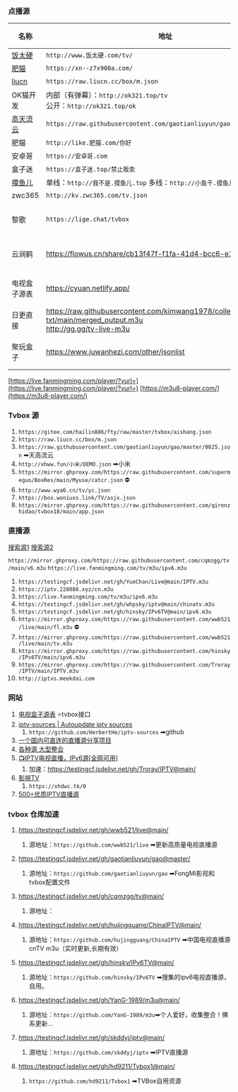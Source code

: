 ### 点播源

| 名称                                                  | 地址                                                                                                                | 类型  |
| --------------------------------------------------- | ----------------------------------------------------------------------------------------------------------------- | --- |
| [饭太硬](https://饭太硬.com/ "饭太硬")                       | `http://www.饭太硬.com/tv/  `                                                                                        | 源   |
| [肥猫](https://xn--z7x900a.com/)                      | `https://xn--z7x900a.com/`                                                                                        | 源   |
| [liucn](https://raw.liucn.cc/box/ "liucn")          | `https://raw.liucn.cc/box/m.json   `                                                                              | 源   |
| OK猫开发                                               | 内部（有弹幕）：`http://ok321.top/tv` <br />公开：`http://ok321.top/ok `                                                     | 源   |
| [高天流云](https://github.com/gaotianliuyun/gao "高天流云") | `https://raw.githubusercontent.com/gaotianliuyun/gao/master/js.json  `                                            | 源   |
| 肥猫                                                  | `http://like.肥猫.com/你好 `                                                                                          | 源   |
| 安卓哥                                                 | `https://安卓哥.com `                                                                                                | 源   |
| 盒子迷                                                 | ` https://盒子迷.top/禁止贩卖 `                                                                                          | 源   |
| [摸鱼儿](https://www.xn--v4q818bf34b.com/ "摸鱼儿")       | 单线：`http://我不是.摸鱼儿.top` 多线：`http://小鱼干.摸鱼儿.top `                                                                  | 源   |
| zwc365                                              | ` http://kv.zwc365.com/tv.json `                                                                                  | 源   |
| 黎歌                                                  | `https://lige.chat/tvbox`                                                                                         | 源导航 |
| 云涧鹤                                                 | https://flowus.cn/share/cb13f47f-f1fa-41d4-bcc6-e184bcc64f56                                                      | 源导航 |
| 电视盒子源表                                              | https://cyuan.netlify.app/                                                                                        | 源导航 |
| 日更直接                                                | https://raw.githubusercontent.com/kimwang1978/collect-tv-txt/main/merged_output.m3u<br />http://gg.gg/tv-live-m3u | 直播  |
| 聚玩盒子                                                | https://www.juwanhezi.com/other/jsonlist                                                                          | 源导航 |



[https://live.fanmingming.com/player/?vurl=](https://live.fanmingming.com/player/?vurl=)
[https://m3u8-player.com/](https://m3u8-player.com/)

### Tvbox 源
1. `https://gitee.com/hailin886/fty/raw/master/tvbox/aishang.json`
2. `https://raw.liucn.cc/box/m.json`
3. `https://raw.githubusercontent.com/gaotianliuyun/gao/master/0825.json`  ➡天高流云
4. `http://xhww.fun/小米/DEMO.json`  ➡小米
5. `https://mirror.ghproxy.com/https://raw.githubusercontent.com/supermeguo/BoxRes/main/Myuse/catcr.json` ⛔
6.  `http://www.wya6.cn/tv/yc.json`
7. `https://box.woniuxs.link/TV/asjx.json`
8. `https://mirror.ghproxy.com/https://raw.githubusercontent.com/qirenzhidao/tvbox18/main/app.json`


### 直播源
[搜索源1](http://tonkiang.us/)
[搜索源2](https://www.foodieguide.com/iptvsearch)

`https://mirror.ghproxy.com/https://raw.githubusercontent.com/cqmzgg/tv/main/v6.m3u`
`https://live.fanmingming.com/tv/m3u/ipv6.m3u `

1. `https://testingcf.jsdelivr.net/gh/YueChan/Live@main/IPTV.m3u`
2. `https://iptv.228088.xyz/cn.m3u`
3. `https://live.fanmingming.com/tv/m3u/ipv6.m3u`
4. `https://testingcf.jsdelivr.net/gh/whpsky/iptv@main/chinatv.m3u`
5. `https://testingcf.jsdelivr.net/gh/hinsky/IPv6TV@main/ipv6.m3u`
6. `https://mirror.ghproxy.com/https://raw.githubusercontent.com/wwb521/live/main/fl.m3u`  ⛔
9. `https://mirror.ghproxy.com/https://raw.githubusercontent.com/wwb521/live/main/tv.m3u`
10. `https://mirror.ghproxy.com/https://raw.githubusercontent.com/hinsky/IPv6TV/main/ipv6.m3u`
11. `https://mirror.ghproxy.com/https://raw.githubusercontent.com/Troray/IPTV/main/IPTV.m3u`
12. `http://iptvs.meekdai.com`



### 网站

1. [电视盒子源表](https://cyuan.netlify.app/) ⭐tvbox接口
2. [iptv-sources | Autoupdate iptv sources](https://m3u.ibert.me/)
	1. `https://github.com/HerbertHe/iptv-sources` ➡github
3. [一个国内可直连的直播源分享项目]( https://live.zhoujie218.top/)
4.  [各种源 大型整合](https://zgq-inc.github.io/source/)
5. [📺IPTV电视直播，IPv6源[全网可用]](https://github.com/Troray/IPTV)
	1. 加速：https://testingcf.jsdelivr.net/gh/Troray/IPTV@main/
6. [影視TV](https://xhdwc.tk/)
	1. `https://xhdwc.tk/0`  
7. [500+优质IPTV直播源 ](https://www.upx8.com/4005)


### tvbox 仓库加速

1. https://testingcf.jsdelivr.net/gh/wwb521/live@main/ 
	1. 源地址：`https://github.com/wwb521/live` ➡更新高质量电视直播源

2. https://testingcf.jsdelivr.net/gh/gaotianliuyun/gao@master/
	1. 源地址：`https://github.com/gaotianliuyun/gao`  ➡FongMi影视和tvbox配置文件

3. https://testingcf.jsdelivr.net/gh/cqmzgg/tv@main/
	1. 源地址：

4. https://testingcf.jsdelivr.net/gh/hujingguang/ChinaIPTV@main/
	1. 源地址：`https://github.com/hujingguang/ChinaIPTV` ➡中国电视直播源 cnTV m3u（实时更新,长期有效）

5. https://testingcf.jsdelivr.net/gh/hinsky/IPv6TV@main/
	1. 源地址：`https://github.com/hinsky/IPv6TV`  ➡搜集的ipv6电视直播源，自用。

6. https://testingcf.jsdelivr.net/gh/YanG-1989/m3u@main/
	1. 源地址：`https://github.com/YanG-1989/m3u`➡个人爱好，收集整合！佛系更新…

7.  https://testingcf.jsdelivr.net/gh/skddyj/iptv@main/
	1. 源地址：`https://github.com/skddyj/iptv` ➡IPTV直播源

8. https://testingcf.jsdelivr.net/gh/hd9211/Tvbox1@main/ 
	1. `https://github.com/hd9211/Tvbox1` ➡TVBox自用资源

